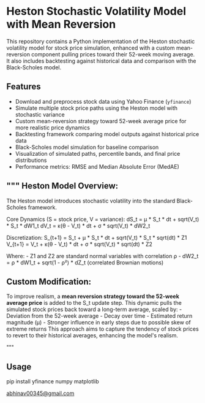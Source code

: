# Heston Stochastic Volatility Model with Mean Reversion

This repository contains a Python implementation of the Heston stochastic volatility model for stock price simulation, enhanced with a custom mean-reversion component pulling prices toward their 52-week moving average. It also includes backtesting against historical data and comparison with the Black-Scholes model.

## Features

- Download and preprocess stock data using Yahoo Finance (`yfinance`)
- Simulate multiple stock price paths using the Heston model with stochastic variance
- Custom mean-reversion strategy toward 52-week average price for more realistic price dynamics
- Backtesting framework comparing model outputs against historical price data
- Black-Scholes model simulation for baseline comparison
- Visualization of simulated paths, percentile bands, and final price distributions
- Performance metrics: RMSE and Median Absolute Error (MedAE)

"""
Heston Model Overview:
----------------------
The Heston model introduces stochastic volatility into the standard Black-Scholes framework.

Core Dynamics (S = stock price, V = variance):
    dS_t = μ * S_t * dt + sqrt(V_t) * S_t * dW1_t
    dV_t = κ(θ - V_t) * dt + σ * sqrt(V_t) * dW2_t

Discretization:
    S_{t+1} = S_t + μ * S_t * dt + sqrt(V_t) * S_t * sqrt(dt) * Z1
    V_{t+1} = V_t + κ(θ - V_t) * dt + σ * sqrt(V_t) * sqrt(dt) * Z2

Where:
    - Z1 and Z2 are standard normal variables with correlation ρ
    - dW2_t = ρ * dW1_t + sqrt(1 - ρ²) * dZ_t (correlated Brownian motions)

Custom Modification:
---
To improve realism, a **mean reversion strategy toward the 52-week average price** is added to the S_t update step.
This dynamic pulls the simulated stock prices back toward a long-term average, scaled by:
    - Deviation from the 52-week average
    - Decay over time
    - Estimated return magnitude (μ)
    - Stronger influence in early steps due to possible skew of extreme returns
This approach aims to capture the tendency of stock prices to revert to their historical averages, enhancing the model's realism.

"""

## Usage
pip install yfinance numpy matplotlib


abhinav00345@gmail.com 
